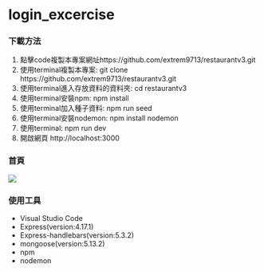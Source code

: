 # login_excercise
<h3>下載方法</h3>
<ol>
  <li>點擊code複製本專案網址https://github.com/extrem9713/restaurantv3.git</li>
  <li>使用terminal複製本專案: git clone https://github.com/extrem9713/restaurantv3.git</li>
  <li>使用terminal進入存放資料的資料夾: cd restaurantv3</li>
  <li>使用terminal安裝npm: npm install</li>
  <li>使用terminal加入種子資料: npm run seed</li>
  <li>使用terminal安裝nodemon: npm install nodemon</li>
  <li>使用terminal: npm run dev</li>
  <li>開啟網頁 http://localhost:3000</li>
</ol>

<h3>首頁</h3>
<img src="/public/images/restaurantdemo.png">
<br>
<h3>使用工具</h3>
<ul>
  <li>Visual Studio Code</li>
  <li>Express(version:4.17.1)</li>
  <li>Express-handlebars(version:5.3.2)</li>
  <li>mongoose(version:5.13.2)</li>
  <li>npm</li>
  <li>nodemon</li>
</ul>
